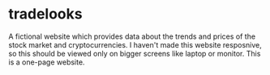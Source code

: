 # tradelooks
A fictional website which provides data about the trends and prices of the stock market and cryptocurrencies. I haven't made this website resposnive, so this should be viewed only on bigger screens like laptop or monitor. This is a one-page website.
